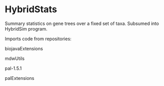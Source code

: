 # HybridStats
Summary statistics on gene trees over a fixed set of taxa. Subsumed into HybridSim program.

Imports code from repositories:

biojavaExtensions

mdwUtils

pal-1.5.1

palExtensions
